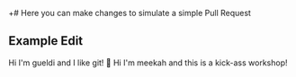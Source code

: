 +# Here you can make changes to simulate a simple Pull Request

## Example Edit
Hi I'm gueldi and I like git! 🥰
Hi I'm meekah and this is a kick-ass workshop!
